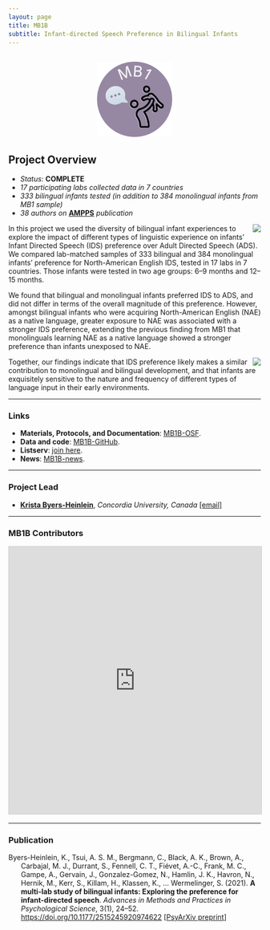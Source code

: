 ```yaml
---
layout: page
title: MB1B
subtitle: Infant-directed Speech Preference in Bilingual Infants
---
```



<div class="container">
  <div class="row justify-content-around">
    <div class="col-lg-4" align="center">
      <br>
      <img src="/assets/img/MB1_logo.png" width="150">
    </div>
    <div class="col-lg-8" align="left">
      <h2>Project Overview</h2>
      <ul>
        <li><i>Status:</i> <b>COMPLETE</b></li>
        <li><i>17 participating labs collected data in 7 countries</i></li>
        <li><i>333 bilingual infants tested (in addition to 384 monolingual infants from MB1 sample)</i></li>
        <li><i>38 authors on</i> <a href="https://doi.org/10.1177/2515245920974622" target="_blank"><b>AMPPS</b></a> <i>publication</i></li>
      </ul>
    </div>
  </div>
</div>

<p><img style="float: right;" src="/assets/img/eyetracking_unicph_2yo_3_300px.jpg">
In this project we used the diversity of bilingual infant experiences to explore the impact of different types of linguistic experience on infants’ Infant Directed Speech (IDS) preference over Adult Directed Speech (ADS).  We compared lab-matched samples of 333 bilingual and 384 monolingual infants’ preference for North-American English IDS, tested in 17 labs in 7 countries. Those infants were tested in two age groups: 6–9 months and 12–15 months.</p>

<p>We found that bilingual and monolingual infants preferred IDS to ADS, and did not differ in terms of the overall magnitude of this preference. However, amongst bilingual infants who were acquiring North-American English (NAE) as a native language, greater exposure to NAE was associated with a stronger IDS preference, extending the previous finding from MB1 that monolinguals learning NAE as a native language showed a stronger preference than infants unexposed to NAE.</p>

<img style="float: right;" src="/assets/img/mb1b_plot1_lq_replace.jpg">

<p>Together, our findings indicate that IDS preference likely makes a similar contribution to monolingual and bilingual development, and that infants are exquisitely sensitive to the nature and frequency of different types of language input in their early environments.</p>


***
### Links
* **Materials, Protocols, and Documentation**: [MB1B-OSF](https://osf.io/zauhq/).
* **Data and code**: [MB1B-GitHub](https://github.com/manybabies/mb1b-analysis-public).
* **Listserv**: [join here](https://groups.google.com/forum/#!forum/manybabies-bilingual).
* **News**: [MB1B-news]({{site.baseurl}}/tags/#MB1B).


***
### Project Lead
* [**Krista Byers-Heinlein**](https://www.concordia.ca/artsci/psychology/faculty.html?fpid=krista-byers-heinlein), *Concordia University, Canada* [[email]](mailto:k.byers@concordia.ca)


***
### MB1B Contributors

<iframe class="airtable-embed" src="https://airtable.com/embed/appRoqMKzcK3NsXt4/shrDsSICzgW6Cz325?backgroundColor=blueDusty&viewControls=on" frameborder="0" onmousewheel="" width="100%" height="533" style="background: transparent; border: 1px solid #ccc;"></iframe>


***
### Publication

<p style="padding-left: 25px; text-indent: -25px">Byers-Heinlein, K., Tsui, A. S. M., Bergmann, C., Black, A. K., Brown, A., Carbajal, M. J., Durrant, S., Fennell, C. T., Fiévet, A.-C., Frank, M. C., Gampe, A., Gervain, J., Gonzalez-Gomez, N., Hamlin, J. K., Havron, N., Hernik, M., Kerr, S., Killam, H., Klassen, K., … Wermelinger, S. (2021). <b>A multi-lab study of bilingual infants: Exploring the preference for infant-directed speech</b>. <i>Advances in Methods and Practices in Psychological Science</i>, 3(1), 24–52. <a href="https://doi.org/10.1177/2515245920974622" target="_blank">https://doi.org/10.1177/2515245920974622</a> [<a href="https://doi.org/10.31234/osf.io/sqh9d" target="_blank">PsyArXiv preprint</a>]</p>